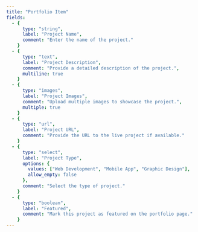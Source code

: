 ```yaml
---
title: "Portfolio Item"
fields:
  - {
      type: "string",
      label: "Project Name",
      comment: "Enter the name of the project."
    }
  - {
      type: "text",
      label: "Project Description",
      comment: "Provide a detailed description of the project.",
      multiline: true
    }
  - {
      type: "images",
      label: "Project Images",
      comment: "Upload multiple images to showcase the project.",
      multiple: true
    }
  - {
      type: "url",
      label: "Project URL",
      comment: "Provide the URL to the live project if available."
    }
  - {
      type: "select",
      label: "Project Type",
      options: {
        values: ["Web Development", "Mobile App", "Graphic Design"],
        allow_empty: false
      },
      comment: "Select the type of project."
    }
  - {
      type: "boolean",
      label: "Featured",
      comment: "Mark this project as featured on the portfolio page."
    }
---
```


